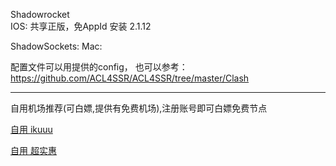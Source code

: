 Shadowrocket  
IOS: 
共享正版，免AppId 安装 2.1.12  

ShadowSockets:
Mac:

配置文件可以用提供的config，
也可以参考：
<https://github.com/ACL4SSR/ACL4SSR/tree/master/Clash>

-----------------------------------------------------

自用机场推荐(可白嫖,提供有免费机场),注册账号即可白嫖免费节点

[自用 ikuuu](https://ikuuu.pw/auth/register?code=KutA)

[自用 超实惠](http://cshjc.shop/web/#/login?code=svmc5kzK)
